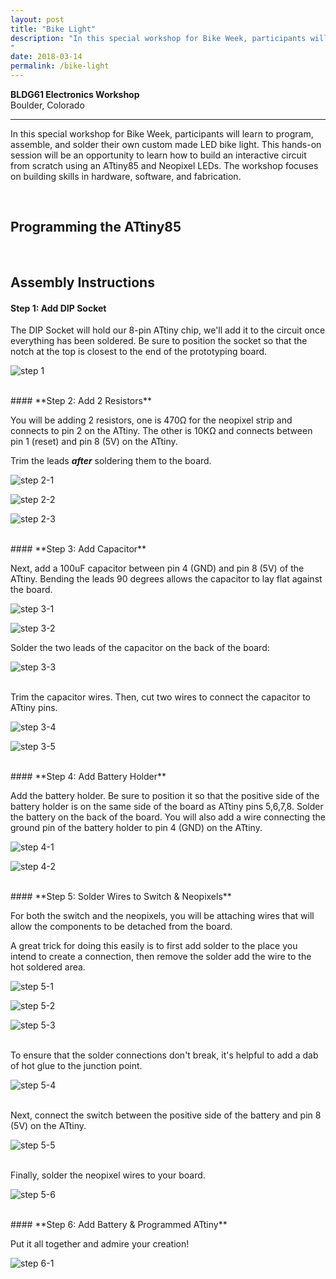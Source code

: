 ```yaml
---
layout: post
title: "Bike Light"
description: "In this special workshop for Bike Week, participants will learn to program, assemble, and solder their own custom made LED bike light. This hands-on session will be an opportunity to learn how to build an interactive circuit from scratch using an ATtiny85 and Neopixel LEDs. The workshop focuses on building skills in hardware, software, and fabrication.
"
date: 2018-03-14
permalink: /bike-light
---
```


<!-- **Workshop by Arielle Hein** <br>
Thursday, March 15th 2018 -->

**BLDG61 Electronics Workshop**<br>
Boulder, Colorado


<hr>

In this special workshop for Bike Week, participants will learn to program, assemble, and solder their own custom made LED bike light. This hands-on session will be an opportunity to learn how to build an interactive circuit from scratch using an ATtiny85 and Neopixel LEDs. The workshop focuses on building skills in hardware, software, and fabrication.

<br>

## Programming the ATtiny85


<br>

## Assembly Instructions

#### **Step 1: Add DIP Socket**

The DIP Socket will hold our 8-pin ATtiny chip, we'll add it to the circuit once everything has been soldered. Be sure to position the socket so that the notch at the top is closest to the end of the prototyping board.

![step 1](images/step1-1.png "Add DIP Socket")

<br>
#### **Step 2: Add 2 Resistors**

You will be adding 2 resistors, one is 470Ω for the neopixel strip and connects to pin 2 on the ATtiny. The other is 10KΩ and connects between pin 1 (reset) and pin 8 (5V) on the ATtiny.

Trim the leads ***after*** soldering them to the board.

![step 2-1](images/step2-1.jpg "Add 470 ohm")

![step 2-2](images/step2-2.jpg "Add 10K ohm")

![step 2-3](images/step2-3.jpg "Add 10K ohm")

<br>
#### **Step 3: Add Capacitor**

Next, add a 100uF capacitor between pin 4 (GND) and pin 8 (5V) of the ATtiny. Bending the leads 90 degrees allows the capacitor to lay flat against the board.

![step 3-1](images/step3-1.png "Bend the cap")

![step 3-2](images/step3-2.png "Capacitor")
<br>

Solder the two leads of the capacitor on the back of the board:

![step 3-3](images/step3-3.png "Capacitor")

<br>
Trim the capacitor wires. Then, cut two wires to connect the capacitor to ATtiny pins.

![step 3-4](images/step3-4.png "Cap position")

![step 3-5](images/step3-5.jpg "Bend the cap")

<br>
#### **Step 4: Add Battery Holder**

Add the battery holder. Be sure to position it so that the positive side of the battery holder is on the same side of the board as ATtiny pins 5,6,7,8. Solder the battery on the back of the board. You will also add a wire connecting the ground pin of the battery holder to pin 4 (GND) on the ATtiny.

![step 4-1](images/step4-1.png "Position battery holder")

![step 4-2](images/step4-2.jpg "Solder battery to ground")

<br>
#### **Step 5: Solder Wires to Switch & Neopixels**

For both the switch and the neopixels, you will be attaching wires that will allow the components to be detached from the board.

A great trick for doing this easily is to first add solder to the place you intend to create a connection, then remove the solder add the wire to the hot soldered area.

![step 5-1](images/step5-1.jpg "switch")

![step 5-2](images/step5-2.png "neopixel")

![step 5-3](images/step5-3.png "neopixel")

<br>
To ensure that the solder connections don't break, it's helpful to add a dab of hot glue to the junction point.

![step 5-4](images/step5-4.png "neopixel")

<br>
Next, connect the switch between the positive side of the battery and pin 8 (5V) on the ATtiny.

![step 5-5](images/step5-5.png "neopixel")

<br>
Finally, solder the neopixel wires to your board.

![step 5-6](images/step5-6.png "neopixel")


<br>
#### **Step 6: Add Battery & Programmed ATtiny**

Put it all together and admire your creation!

![step 6-1](images/step6-1.jpg "final")
